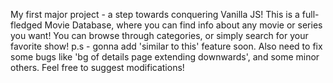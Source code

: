 My first major project - a step towards conquering Vanilla JS! 
This is a full-fledged Movie Database, where you can find info about any movie or series you want! You can browse through categories, or simply search for your favorite show!
p.s - gonna add 'similar to this' feature soon. Also need to fix some bugs like 'bg of details page extending downwards', and some minor others. 
Feel free to suggest modifications! 
